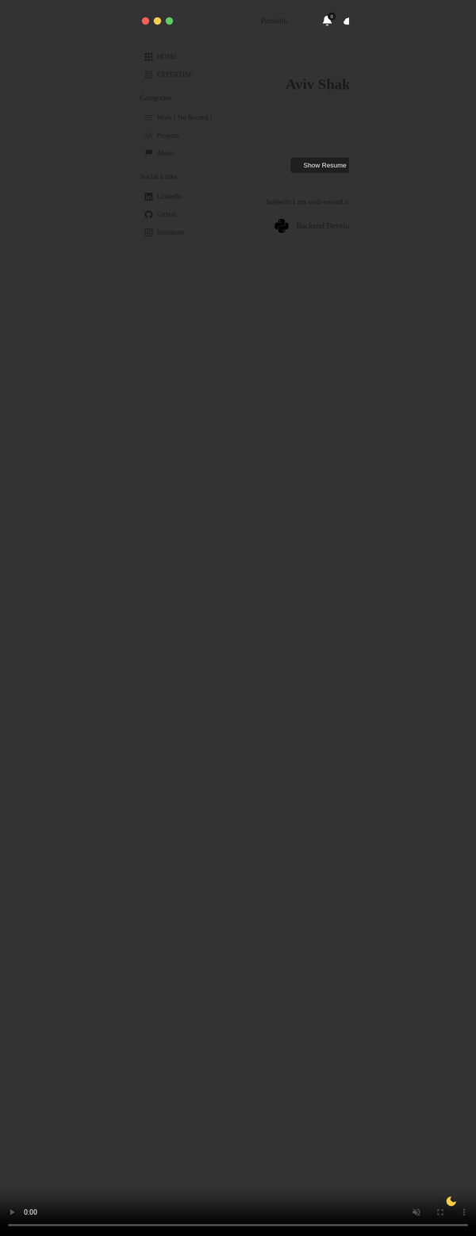 <!-- Important Notes: while running the code on a local host or internal server there are no errors, Currently some methods are not accepted because of some encryption -->
<head>
  <link rel="stylesheet" href="https://fonts.googleapis.com/css?family=Roboto+Mono&display=swap">
  <style>
    * {
      outline: none;
      box-sizing: border-box;
    }

    :root {
      --theme-bg-color: rgba(16 18 27 / 40%);
      --border-color: rgba(113 119 144 / 25%);
      --theme-color: #f9fafb;
      --inactive-color: rgb(113 119 144 / 78%);
      --body-font: "Roboto Mono", Monospace;
      --hover-menu-bg: rgba(12 15 25 / 30%);
      --content-title-color: #999ba5;
      --content-bg: rgb(146 151 179 / 13%);
      --button-inactive: rgb(249 250 251 / 55%);
      --search-bg: #0e0e0e;
      --overlay-bg: rgba(36, 39, 59, 0.3);
      --scrollbar-bg: rgb(1 2 3 / 40%);
      --text_gradient: linear-gradient(to right, #e6e5e5, #f5f5f5);
      --large_cursor_color: white;
      --small_cursor_color: rgb(150, 150, 150);
    }

    .light-mode {
      --theme-bg-color: rgb(255 255 255 / 31%);
      --theme-color: #3c3a3a;
      --inactive-color: #333333;
      --button-inactive: #3c3a3a;
      --search-bg: rgb(255 255 255 / 31%);
      --dropdown-bg: #f7f7f7;
      --overlay-bg: rgb(255 255 255 / 30%);
      --border-color: rgb(255 255 255 / 35%);
      --hover-menu-bg: rgba(255 255 255 / 35%);
      --scrollbar-bg: rgb(255 253 253 / 57%);
      --content-title-color: --theme-color;
      --text_gradient: linear-gradient(to right, rgb(10, 10, 10), #131313);
      --large_cursor_color: black;
      --small_cursor_color: rgb(32, 32, 32);

    }

    html {
      box-sizing: border-box;
      -webkit-font-smoothing: antialiased;
    }

    body {
      cursor: none;
      font-family: var(--body-font);
      background-image: url(https://cdn.discordapp.com/attachments/597497464211243028/1121114691175985242/background.png);
      background-size: cover;
      background-position: center;
      display: flex;
      justify-content: center;
      align-items: center;
      flex-direction: column;
      padding: 2em;
      width: 100%;
      height: 100vh;
      overflow-x: hidden;
      overflow-y: hidden;
    }

    .cursor {
      width: var(--size);
      height: var(--size);
      border-radius: 50%;
      position: absolute;
      left: 0;
      top: 0;
      pointer-events: none;
      z-index: 100;
    }

    .cursor--large {
      --size: 40px;
      border: 1px solid var(--large_cursor_color);
      ;
    }

    .cursor--small {
      --size: 10px;
      background: var(--small_cursor_color);
      transform: translate(-50%, -50%);
    }

    @media screen and (max-width: 480px) {
      body {
        padding: 0.8em;
      }
    }

    .video-bg {
      position: fixed;
      right: 0;
      top: 0;
      width: 100%;
      height: 100%;
    }

    .video-bg video {
      width: 100%;
      height: 100%;
      -o-object-fit: cover;
      object-fit: cover;
    }

    img {
      max-width: 100%;
    }

    .dark-light {
      position: fixed;
      bottom: 50px;
      right: 30px;
      background-color: var(--dropdown-bg);
      box-shadow: -1px 3px 8px -1px rgba(0, 0, 0, 0.2);
      padding: 8px;
      border-radius: 50%;
      z-index: 3;

    }

    .dark-light svg {
      width: 24px;
      flex-shrink: 0;
      fill: #ffce45;
      stroke: #ffce45;
      transition: 0.5s;
    }

    .light-mode .dark-light svg {
      fill: transparent;
      stroke: var(--theme-color);
    }

    .light-mode .profile-img {
      border: 2px solid var(--theme-bg-color);
    }

    .light-mode .content-section ul {
      background-color: var(--theme-bg-color);
    }


    .light-mode .dropdown.is-active ul {
      background-color: rgba(255, 255, 255, 0.94);
    }


    .app {
      margin-top: -100px;
      background-color: var(--theme-bg-color);
      max-width: 1250px;
      max-height: 860px;
      height: 90vh;
      display: flex;
      flex-direction: column;
      overflow: hidden;
      position: relative;
      width: 100%;
      border-radius: 14px;
      backdrop-filter: blur(20px);
      -webkit-backdrop-filter: blur(20px);
      font-size: 15px;
      font-weight: 500;
    }

    .header {
      display: flex;
      align-items: center;
      flex-shrink: 0;
      height: 58px;
      width: 100%;
      border-bottom: 1px solid var(--border-color);
      padding: 0 30px;
      white-space: nowrap;
    }

    @media screen and (max-width: 480px) {
      .header {
        padding: 0 16px;
      }
    }

    .header-menu {
      display: flex;
      align-items: center;
    }

    .header-menu a {
      padding: 20px 30px;
      text-decoration: none;
      color: var(--inactive-color);
      border-bottom: 2px solid transparent;
      transition: 0.3s;
    }

    @media screen and (max-width: 610px) {
      .header-menu a:not(.main-header-link) {
        display: none;
      }
    }

    .header-menu a.is-active,
    .header-menu a:hover {
      cursor: none;
      color: var(--theme-color);
      border-bottom: 2px solid var(--theme-color);
    }

    .notify {
      position: relative;
    }

    .notify:before {
      content: "";
      position: absolute;
      background-color: #272727;
      width: 6px;
      height: 6px;
      border-radius: 50%;
      right: 20px;
      top: 16px;
    }

    @media screen and (max-width: 1055px) {
      .notify {
        display: none;
      }
    }

    .menu-circle {
      width: 15px;
      height: 15px;
      background-color: #f96057;
      border-radius: 50%;
      box-shadow: 24px 0 0 0 #f8ce52, 48px 0 0 0 #5fcf65;
      margin-right: 195px;
      flex-shrink: 0;
    }

    @media screen and (max-width: 945px) {
      .menu-circle {
        display: none;
      }
    }

    @keyframes glowing-button-85 {
      0% {
        background-position: 0 0;
      }

      50% {
        background-position: 400% 0;
      }

      100% {
        background-position: 0 0;
      }
    }

    .button-85:after {
      z-index: -1;
      content: "";
      position: absolute;
      width: 100%;
      height: 100%;
      background: #222;
      left: 0;
      top: 0;
      border-radius: 10px;
    }

    .search-bar {
      height: 40px;
      display: flex;
      width: 100%;
      max-width: 400px;
      padding-left: 16px;
      border-radius: 2px;
    }

    .search-bar input {
      width: 100%;
      height: 100%;
      border: none;
      background-color: var(--search-bg);
      border-radius: 4px;
      font-family: var(--body-font);
      font-size: 15px;
      font-weight: 1000;
      padding: 0 20px 0 40px;
      box-shadow: 0 0 0 2px rgba(134, 140, 160, 0.02);
      background-size: 14px;
      background-repeat: no-repeat;
      background-position: 16px 48%;
      color: var(--theme-color);
    }

    .search-bar input::-moz-placeholder {
      font-family: var(--body-font);
      color: var(--inactive-color);
      font-size: 15px;
      font-weight: 500;
    }

    .search-bar input:-ms-input-placeholder {
      font-family: var(--body-font);
      color: var(--inactive-color);
      font-size: 15px;
      font-weight: 500;
    }

    .search-bar input::placeholder {
      font-family: var(--body-font);
      color: var(--inactive-color);
      font-size: 15px;
      font-weight: 500;
    }

    .header-profile {
      display: flex;
      align-items: center;
      padding: 0 16px 0 40px;
      margin-left: auto;
      flex-shrink: 0;
    }

    .header-profile svg {
      width: 22px;
      color: #f9fafb;
      flex-shrink: 0;
    }

    .notification {
      position: relative;
    }

    .notification-number {
      position: absolute;
      background-color: #161616;
      width: 16px;
      height: 16px;
      border-radius: 50%;
      font-size: 10px;
      display: flex;
      align-items: center;
      justify-content: center;
      color: #fff;
      right: -6px;
      top: -6px;
    }

    .notification+svg {
      margin-left: 22px;
    }

    @media screen and (max-width: 945px) {
      .notification+svg {
        display: none;
      }
    }

    .profile-img {
      width: 32px;
      height: 32px;
      border-radius: 50%;
      -o-object-fit: cover;
      object-fit: cover;
      border: 2px solid var(--theme-color);
      margin-left: 22px;
    }

    .wide .header-menu,
    .wide .header-profile {
      display: none;
    }

    .wide .search-bar {
      max-width: 600px;
      margin: auto;
      transition: 0.4s;
      box-shadow: 0 0 0 1px var(--border-color);
      padding-left: 0;
    }

    .wide .menu-circle {
      margin-right: 0;
    }

    .wrapper {
      display: flex;
      flex-grow: 1;
      overflow: hidden;
    }

    .left-side {
      overflow-x: hidden;
      flex-basis: 240px;
      border-right: 1px solid var(--border-color);
      padding: 26px;
      overflow: auto;
      flex-shrink: 0;
    }

    @media screen and (max-width: 945px) {
      .left-side {
        display: none;
      }
    }

    .side-wrapper+.side-wrapper {
      margin-top: 20px;
    }

    .side-title {
      color: var(--inactive-color);
      margin-bottom: 14px;
    }

    .side-menu {
      display: flex;
      flex-direction: column;
      white-space: nowrap;
    }

    .side-menu a {
      text-decoration: none;
      color: var(--theme-color);
      display: flex;
      align-items: center;
      font-weight: 400;
      padding: 10px;
      font-size: 14px;
      border-radius: 6px;
      transition: 0.3s;
    }

    .side-menu a:hover {
      cursor: none;
      background-color: var(--hover-menu-bg);
    }

    .side-menu svg {
      width: 16px;
      margin-right: 8px;
    }

    .updates {
      position: relative;
      top: 0;
      right: 0;
      margin-left: auto;
      width: 18px;
      height: 18px;
      font-size: 11px;
    }

    .main-header {
      display: flex;
      align-items: center;
      border-bottom: 1px solid var(--border-color);
      height: 58px;
      flex-shrink: 0;
    }

    .main-header .header-menu {
      margin-left: 150px;
    }

    @media screen and (max-width: 1055px) {
      .main-header .header-menu {
        margin: auto;
      }
    }

    .main-header .header-menu a {
      padding: 20px 24px;
    }

    .main-container {
      display: flex;
      flex-direction: column;
      flex-grow: 1;
    }

    .menu-link-main {
      text-decoration: none;
      color: var(--theme-color);
      padding: 0 30px;
    }

    @media screen and (max-width: 1055px) {
      .menu-link-main {
        display: none;
      }
    }

    .content-wrapper {
      display: flex;
      flex-direction: column;
      color: var(--theme-color);
      padding: 20px 40px;
      height: 100%;
      overflow: auto;
      background-color: var(--theme-bg-color);
    }

    @media screen and (max-width: 510px) {
      .content-wrapper {
        padding: 20px;
      }
    }

    .content-wrapper-header {
      display: flex;
      align-items: center;
      width: 100%;
      justify-content: space-between;
      border-radius: 14px;
      padding: 20px 40px;
    }

    @media screen and (max-width: 415px) {
      .content-wrapper-header {
        padding: 20px;
      }
    }





    .content-wrapp-header {
      display: flex;
      align-items: center;
      width: 100%;
      font-size: 16px;
      background-color: var(--content-bg);
      border-radius: 14px;
      border: 1px solid var(--theme-bg-color);
      padding: 20px;

      transition: 0.3s ease;
      justify-content: space-between;

      padding: 20px 40px;
    }

    @media screen and (max-width: 415px) {
      .content-wrapp-header {
        padding: 20px;
      }
    }



    .content-wrapper.overlay {
      pointer-events: none;
      transition: 0.3s;
      background-color: var(--overlay-bg);
    }

    .overlay-app {
      width: 100%;
      height: 100%;
      position: fixed;
      left: 0;
      top: 0;
      pointer-events: all;
      background-color: rgba(36, 39, 59, 0.8);
      opacity: 0;
      visibility: hidden;
      transition: 0.3s;
    }

    .overlay-app.is-active {
      visibility: visible;
      opacity: 1;
    }

    .img-content {
      font-weight: 500;
      font-size: 17px;
      display: flex;
      align-items: center;
      margin: 0;
    }

    .img-content svg {
      width: 28px;
      margin-right: 14px;
    }

    .content-text {
      font-weight: 400;
      font-size: 14px;
      margin-top: 16px;
      line-height: 1.7em;
      color: #ebecec;
      width: 150%;
      background-image: var(--text_gradient);
      display: -webkit-box;
      -webkit-line-clamp: 4;
      -webkit-box-orient: vertical;
      overflow: hidden;
      text-overflow: ellipsis;
      -webkit-background-clip: text;
      -moz-background-clip: text;
      -webkit-text-fill-color: transparent;
      -moz-text-fill-color: transparent;
    }

    .content-tt {
      font-weight: 400;
      font-size: 14px;
      margin-top: 16px;
      line-height: 1.7em;
      width: 250%;
      color: #ebecec;
      background-image: var(--text_gradient);
      display: -webkit-box;
      -webkit-line-clamp: 4;
      -webkit-background-clip: text;
      -moz-background-clip: text;
      -webkit-text-fill-color: transparent;
      -moz-text-fill-color: transparent;
    }

    .content-wrapper-context {
      max-width: 350px;
    }

    .content-button {
      cursor: none;
      background-color: #1f1f1f;
      border: none;
      padding: 8px 26px;
      color: #fff;
      border-radius: 5px;
      margin-top: 16px;
      transition: 0.3s;
      margin-left: 10px;
      white-space: nowrap;
    }

    .content-wrapper-img {
      width: 150px;
      -o-object-fit: cover;
      object-fit: cover;
      margin-top: -25px;
      -o-object-position: center;
      object-position: center;
    }

    @media screen and (max-width: 520px) {
      .content-wrapper-img {
        width: 90px;
      }
    }

    .content-section {
      margin-top: 30px;
      display: flex;
      flex-direction: column;
    }

    .content-section-title {
      color: var(--content-title-color);
      margin-bottom: 14px;
    }

    .content-section ul {
      display: flex;
      flex-direction: column;
      width: 100%;
      height: 100%;
      justify-content: space-around;
      background-color: var(--content-bg);
      padding-left: 0;
      margin: 0;
      border-radius: 14px;
      border: 1px solid var(--theme-bg-color);
    }

    .content-section ul li {
      list-style: none;
      padding: 10px 18px;
      display: flex;
      align-items: center;
      font-size: 16px;
      width: 100%;
      height: 100%;
      white-space: nowrap;
      transition: 0.3s;
    }

    .content-section ul li:hover {
      cursor: none;
      background-color: var(--theme-bg-color);
    }

    .content-section ul li:hover:first-child {
      cursor: none;
      border-radius: 13px 13px 0 0;
    }

    .content-section ul li:hover:last-child {
      cursor: none;
      border-radius: 0 0 13px 13px;
    }

    .content-section ul li+li {
      border-top: 1px solid var(--border-color);
    }

    .content-section ul svg {
      width: 28px;
      border-radius: 6px;
      margin-right: 16px;
      flex-shrink: 0;
    }

    .products {
      display: flex;
      align-items: center;
      width: 150px;
    }

    @media screen and (max-width: 480px) {
      .products {
        width: 120px;
      }
    }

    .status {
      margin-left: auto;
      width: 140px;
      font-size: 15px;
      position: relative;
    }

    @media screen and (max-width: 700px) {
      .status {
        display: none;
      }
    }

    .status-circle {
      width: 6px;
      height: 6px;
      background-color: #2b2b2b;
      position: absolute;
      border-radius: 50%;
      top: 4px;
      left: -20px;
    }

    .status-button {
      font-size: 15px;
      margin-top: 0;
      padding: 6px 24px;
    }



    @media screen and (max-width: 390px) {
      .status-button {
        padding: 6px 14px;
      }
    }

    .status-button.open {
      background: none;
      color: var(--button-inactive);
      border: 1px solid var(--button-inactive);
    }

    .status-button:not(.open):hover {
      cursor: none;
      color: #fff;
      border-color: #fff;
    }

    .content-button:not(.open):hover {
      cursor: none;
      background: #939394;
    }

    .menu {
      width: 5px;
      height: 5px;
      background-color: var(--button-inactive);
      border-radius: 50%;
      box-shadow: 7px 0 0 0 var(--button-inactive), 14px 0 0 0 var(--button-inactive);
      margin: 0 12px;
    }

    @media screen and (max-width: 415px) {
      .adobe-product .menu {
        display: none;
      }
    }

    .dropdown {
      position: relative;
      height: 53px;
      width: 40px;
      top: -24px;
      display: flex;
      left: -5px;
      background: transparent;
      border: none;
    }

    .dropdown ul {
      position: absolute;
      background: var(--dropdown-bg);
      height: 110px;
      width: 120px;
      right: 0;
      top: 20px;
      pointer-events: none;
      opacity: 0;
      transform: translatey(10px);
      transition: all 0.4s ease;
    }

    .dropdown ul li a {
      text-decoration: none;
      color: var(--theme-color);
      font-size: 12px;
    }

    .dropdown.is-active ul {
      opacity: 1;
      pointer-events: all;
      transform: translatey(25px);
    }

    .dropdown.is-active ul li:hover {
      cursor: none;
      background-color: var(--dropdown-hover);
    }

    .button-wrapper {
      display: flex;
      align-items: center;
      justify-content: flex-end;
      width: 187px;
      margin-left: auto;
    }

    @media screen and (max-width: 480px) {
      .button-wrapper {
        width: auto;
      }
    }







    .content-button-wrapper .content-button.status-button.open.close {
      width: auto;
    }

    .content-section .close {
      margin-right: 0;
      width: 24px;
    }

    .checkbox-wrapper {
      display: flex;
      align-items: center;
      font-size: 14px;
      font-weight: 400;
    }

    .checkbox-wrapper+.checkbox-wrapper {
      margin: 20px 0 40px;
    }

    .checkbox {
      display: none;
    }

    .checkbox+label {
      display: flex;
      align-items: center;
    }

    .checkbox+label:before {
      content: "";
      margin-right: 10px;
      width: 15px;
      height: 15px;
      border: 1px solid var(--theme-color);
      border-radius: 4px;
      flex-shrink: 0;
    }

    .checkbox:checked+label:before {
      background-color: #414141;
      border-color: #414141;
      background-image: url("data:image/svg+xml;charset=UTF-8,%3csvg xmlns='http://www.w3.org/2000/svg' width='24' height='24' viewBox='0 0 24 24' fill='none' stroke='%23fff' stroke-width='3' stroke-linecap='round' stroke-linejoin='round' class='feather feather-check'%3e%3cpath d='M20 6L9 17l-5-5'/%3e%3c/svg%3e");
      background-position: 50%;
      background-size: 12px;
      background-repeat: no-repeat;
    }

    .content-button-wrapper {
      margin-top: auto;
      margin-left: auto;
    }

    .content-button-wrapper .open {
      margin-right: 8px;
    }

    .apps-card {
      display: flex;
      align-items: center;
      flex-wrap: wrap;
      width: calc(100% + 20px);
    }

    .app-card {
      display: flex;
      flex-direction: column;
      width: calc(33.3% - 20px);
      font-size: 16px;
      background-color: var(--content-bg);
      border-radius: 14px;
      border: 1px solid var(--theme-bg-color);
      padding: 20px;
      transition: 0.3s ease;
    }

    .app-card:hover {
      transform: scale(1.02);
      background-color: var(--theme-bg-color);
    }

    .app-card svg {
      width: 28px;
      border-radius: 6px;
      margin-right: 12px;
      flex-shrink: 0;
    }

    .app-card+.app-card {
      margin-left: 20px;
    }

    .app-card span {
      display: flex;
      align-items: center;
    }

    .app-card__subtext {
      font-size: 14px;
      font-weight: 400;
      line-height: 1.6em;
      margin-top: 20px;
      border-bottom: 1px solid var(--border-color);
      padding-bottom: 20px;
    }

    .app-card-buttons {
      display: flex;
      align-items: center;
      margin-left: auto;
      margin-top: 16px;
    }

    @media screen and (max-width: 1110px) {
      .app-card {
        width: calc(50% - 20px);
      }

      .app-card:last-child {
        margin-top: 20px;
        margin-left: 0px;
      }
    }

    @media screen and (max-width: 565px) {
      .app-card {
        width: calc(100% - 20px);
        margin-top: 20px;
      }

      .app-card+.app-card {
        margin-left: 0;
      }
    }

    ::-webkit-scrollbar {
      width: 6px;
      border-radius: 10px;
    }

    ::-webkit-scrollbar-thumb {
      background: var(--scrollbar-bg);
      border-radius: 10px;
    }
  </style>
</head>

<body>
  <div class="cursor cursor--large"></div>
  <div class="cursor cursor--small"></div>
  <!DOCTYPE html>
  <html lang="en">

  <head>
    <meta charset="UTF-8">
    <title>Portfolio - Aviv Shaked</title>
    <script src="https://cdn.jsdelivr.net/npm/bootstrap@5.1.3/dist/js/bootstrap.min.js"
      integrity="sha384-QJHtvGhmr9XOIpI6YVutG+2QOK9T+ZnN4kzFN1RtK3zEFEIsxhlmWl5/YESvpZ13"
      crossorigin="anonymous"></script>
    <link rel="stylesheet" href="https://cdn.jsdelivr.net/npm/bootstrap@5.1.3/dist/css/bootstrap.min.css"
      integrity="sha384-1BmE4kWBq78iYhFldvKuhfTAU6auU8tT94WrHftjDbrCEXSU1oBoqyl2QvZ6jIW3" crossorigin="anonymous">
    <link rel="stylesheet" href="https://cdnjs.cloudflare.com/ajax/libs/normalize/5.0.0/normalize.min.css">
    <meta name="viewport" content="width=device-width, initial-scale=1.0">

  </head>

  <body>
    <div class="video-bg">
      <video width="1920 " height="1080" autoplay loop muted>
        <source src="https://cdn.discordapp.com/attachments/597497464211243028/1121114690601369670/waves.mp4"
          type="video/mp4">
        Your browser does not support the video tag.
      </video>
    </div>
    <div class="dark-light">
      <svg viewBox="0 0 24 24" stroke="currentColor" stroke-width="1.5" fill="none" stroke-linecap="round"
        stroke-linejoin="round">
        <path d="M21 12.79A9 9 0 1111.21 3 7 7 0 0021 12.79z" />
      </svg>
    </div>
    <div class="app">
      <div class="header">
        <div class="menu-circle"></div>
        <div class="header-menu">
          <a class="menu-link is-active" href="#">Portfolio</a>
        </div>
        <div class="header-profile">
          <div class="notification">
            <span class="notification-number">0 </span>
            <svg viewBox="0 0 24 24" fill="currentColor" stroke="currentColor" stroke-width="2" stroke-linecap="round"
              stroke-linejoin="round" class="feather feather-bell">
              <path d="M18 8A6 6 0 006 8c0 7-3 9-3 9h18s-3-2-3-9M13.73 21a2 2 0 01-3.46 0" />
            </svg>
          </div>
          <svg viewBox="0 0 512 512" fill="currentColor">
            <path
              d="M448.773 235.551A135.893 135.893 0 00451 211c0-74.443-60.557-135-135-135-47.52 0-91.567 25.313-115.766 65.537-32.666-10.59-66.182-6.049-93.794 12.979-27.612 19.013-44.092 49.116-45.425 82.031C24.716 253.788 0 290.497 0 331c0 7.031 1.703 13.887 3.006 20.537l.015.015C12.719 400.492 56.034 436 106 436h300c57.891 0 106-47.109 106-105 0-40.942-25.053-77.798-63.227-95.449z" />
          </svg>
          <img class="profile-img"
            src="https://media.licdn.com/dms/image/D4E03AQET697eb0jtIQ/profile-displayphoto-shrink_800_800/0/1681474065656?e=1692835200&v=beta&t=qXTMtCKD3VZD0J8ZqFVVo2eSkWAlrHczbsA0qF3dU_o"
            alt="">
        </div>
      </div>
      <div class="wrapper">
        <div class="left-side">
          <div class="side-wrapper">
            <div class="side-menu">
              <a href="#home">
                <svg viewBox="0 0 512 512">
                  <g xmlns="http://www.w3.org/2000/svg" fill="currentColor">
                    <path d="M0 0h128v128H0zm0 0M192 0h128v128H192zm0 0M384 0h128v128H384zm0 0M0 192h128v128H0zm0 0"
                      data-original="#bfc9d1" />
                  </g>
                  <path xmlns="http://www.w3.org/2000/svg" d="M192 192h128v128H192zm0 0" fill="currentColor"
                    data-original="#82b1ff" />
                  <path xmlns="http://www.w3.org/2000/svg"
                    d="M384 192h128v128H384zm0 0M0 384h128v128H0zm0 0M192 384h128v128H192zm0 0M384 384h128v128H384zm0 0"
                    fill="currentColor" data-original="#bfc9d1" />
                </svg>
                HOME
              </a>
              <a href="#what">
                <svg xmlns="http://www.w3.org/2000/svg" width="16" height="16" fill="currentColor" class="bi bi-grid"
                  viewBox="0 0 16 16">
                  <path
                    d="M1 2.5A1.5 1.5 0 0 1 2.5 1h3A1.5 1.5 0 0 1 7 2.5v3A1.5 1.5 0 0 1 5.5 7h-3A1.5 1.5 0 0 1 1 5.5v-3zM2.5 2a.5.5 0 0 0-.5.5v3a.5.5 0 0 0 .5.5h3a.5.5 0 0 0 .5-.5v-3a.5.5 0 0 0-.5-.5h-3zm6.5.5A1.5 1.5 0 0 1 10.5 1h3A1.5 1.5 0 0 1 15 2.5v3A1.5 1.5 0 0 1 13.5 7h-3A1.5 1.5 0 0 1 9 5.5v-3zm1.5-.5a.5.5 0 0 0-.5.5v3a.5.5 0 0 0 .5.5h3a.5.5 0 0 0 .5-.5v-3a.5.5 0 0 0-.5-.5h-3zM1 10.5A1.5 1.5 0 0 1 2.5 9h3A1.5 1.5 0 0 1 7 10.5v3A1.5 1.5 0 0 1 5.5 15h-3A1.5 1.5 0 0 1 1 13.5v-3zm1.5-.5a.5.5 0 0 0-.5.5v3a.5.5 0 0 0 .5.5h3a.5.5 0 0 0 .5-.5v-3a.5.5 0 0 0-.5-.5h-3zm6.5.5A1.5 1.5 0 0 1 10.5 9h3a1.5 1.5 0 0 1 1.5 1.5v3a1.5 1.5 0 0 1-1.5 1.5h-3A1.5 1.5 0 0 1 9 13.5v-3zm1.5-.5a.5.5 0 0 0-.5.5v3a.5.5 0 0 0 .5.5h3a.5.5 0 0 0 .5-.5v-3a.5.5 0 0 0-.5-.5h-3z" />
                </svg>
                EXPERTISE
              </a>
            </div>
          </div>
          <div class="side-wrapper">
            <div class="side-title">Categories</div>
            <div class="side-menu">
              <a href="#work">
                <svg xmlns="http://www.w3.org/2000/svg" width="16" height="16" fill="currentColor"
                  class="bi bi-list-check" viewBox="0 0 16 16">
                  <path fill-rule="evenodd"
                    d="M5 11.5a.5.5 0 0 1 .5-.5h9a.5.5 0 0 1 0 1h-9a.5.5 0 0 1-.5-.5zm0-4a.5.5 0 0 1 .5-.5h9a.5.5 0 0 1 0 1h-9a.5.5 0 0 1-.5-.5zm0-4a.5.5 0 0 1 .5-.5h9a.5.5 0 0 1 0 1h-9a.5.5 0 0 1-.5-.5zM3.854 2.146a.5.5 0 0 1 0 .708l-1.5 1.5a.5.5 0 0 1-.708 0l-.5-.5a.5.5 0 1 1 .708-.708L2 3.293l1.146-1.147a.5.5 0 0 1 .708 0zm0 4a.5.5 0 0 1 0 .708l-1.5 1.5a.5.5 0 0 1-.708 0l-.5-.5a.5.5 0 1 1 .708-.708L2 7.293l1.146-1.147a.5.5 0 0 1 .708 0zm0 4a.5.5 0 0 1 0 .708l-1.5 1.5a.5.5 0 0 1-.708 0l-.5-.5a.5.5 0 0 1 .708-.708l.146.147 1.146-1.147a.5.5 0 0 1 .708 0z" />
                </svg>
                Work ( No Record )
              </a>
              <a href="#project">
                <svg xmlns="http://www.w3.org/2000/svg" width="16" height="16" fill="currentColor"
                  class="bi bi-code-slash" viewBox="0 0 16 16">
                  <path
                    d="M10.478 1.647a.5.5 0 1 0-.956-.294l-4 13a.5.5 0 0 0 .956.294l4-13zM4.854 4.146a.5.5 0 0 1 0 .708L1.707 8l3.147 3.146a.5.5 0 0 1-.708.708l-3.5-3.5a.5.5 0 0 1 0-.708l3.5-3.5a.5.5 0 0 1 .708 0zm6.292 0a.5.5 0 0 0 0 .708L14.293 8l-3.147 3.146a.5.5 0 0 0 .708.708l3.5-3.5a.5.5 0 0 0 0-.708l-3.5-3.5a.5.5 0 0 0-.708 0z" />
                </svg>
                Projects
              </a>
              <a href="#about">
                <svg xmlns="http://www.w3.org/2000/svg" width="16" height="16" fill="currentColor"
                  class="bi bi-flag-fill" viewBox="0 0 16 16">
                  <path
                    d="M14.778.085A.5.5 0 0 1 15 .5V8a.5.5 0 0 1-.314.464L14.5 8l.186.464-.003.001-.006.003-.023.009a12.435 12.435 0 0 1-.397.15c-.264.095-.631.223-1.047.35-.816.252-1.879.523-2.71.523-.847 0-1.548-.28-2.158-.525l-.028-.01C7.68 8.71 7.14 8.5 6.5 8.5c-.7 0-1.638.23-2.437.477A19.626 19.626 0 0 0 3 9.342V15.5a.5.5 0 0 1-1 0V.5a.5.5 0 0 1 1 0v.282c.226-.079.496-.17.79-.26C4.606.272 5.67 0 6.5 0c.84 0 1.524.277 2.121.519l.043.018C9.286.788 9.828 1 10.5 1c.7 0 1.638-.23 2.437-.477a19.587 19.587 0 0 0 1.349-.476l.019-.007.004-.002h.001" />
                </svg>
                About
              </a>
            </div>
          </div>
          <div class="side-wrapper">
            <div class="side-title">Social Links</div>
            <div class="side-menu">
              <a target="_blank" href="https://www.linkedin.com/in/aviv-shaked-59a4b7271/">
                <svg xmlns="http://www.w3.org/2000/svg" width="16" height="16" fill="currentColor"
                  class="bi bi-linkedin" viewBox="0 0 16 16">
                  <path
                    d="M0 1.146C0 .513.526 0 1.175 0h13.65C15.474 0 16 .513 16 1.146v13.708c0 .633-.526 1.146-1.175 1.146H1.175C.526 16 0 15.487 0 14.854V1.146zm4.943 12.248V6.169H2.542v7.225h2.401zm-1.2-8.212c.837 0 1.358-.554 1.358-1.248-.015-.709-.52-1.248-1.342-1.248-.822 0-1.359.54-1.359 1.248 0 .694.521 1.248 1.327 1.248h.016zm4.908 8.212V9.359c0-.216.016-.432.08-.586.173-.431.568-.878 1.232-.878.869 0 1.216.662 1.216 1.634v3.865h2.401V9.25c0-2.22-1.184-3.252-2.764-3.252-1.274 0-1.845.7-2.165 1.193v.025h-.016a5.54 5.54 0 0 1 .016-.025V6.169h-2.4c.03.678 0 7.225 0 7.225h2.4z" />
                </svg>
                LinkedIn
              </a>
              <a target="_blank" href="https://github.com/Patcholie">
                <svg xmlns="http://www.w3.org/2000/svg" width="16" height="16" fill="currentColor" class="bi bi-github"
                  viewBox="0 0 16 16">
                  <path
                    d="M8 0C3.58 0 0 3.58 0 8c0 3.54 2.29 6.53 5.47 7.59.4.07.55-.17.55-.38 0-.19-.01-.82-.01-1.49-2.01.37-2.53-.49-2.69-.94-.09-.23-.48-.94-.82-1.13-.28-.15-.68-.52-.01-.53.63-.01 1.08.58 1.23.82.72 1.21 1.87.87 2.33.66.07-.52.28-.87.51-1.07-1.78-.2-3.64-.89-3.64-3.95 0-.87.31-1.59.82-2.15-.08-.2-.36-1.02.08-2.12 0 0 .67-.21 2.2.82.64-.18 1.32-.27 2-.27.68 0 1.36.09 2 .27 1.53-1.04 2.2-.82 2.2-.82.44 1.1.16 1.92.08 2.12.51.56.82 1.27.82 2.15 0 3.07-1.87 3.75-3.65 3.95.29.25.54.73.54 1.48 0 1.07-.01 1.93-.01 2.2 0 .21.15.46.55.38A8.012 8.012 0 0 0 16 8c0-4.42-3.58-8-8-8z" />
                </svg>
                Github
              </a>
              <a target="_blank" href="https://www.instagram.com/_avivshaked_/">
                <svg xmlns="http://www.w3.org/2000/svg" width="16" height="16" fill="currentColor"
                  class="bi bi-instagram" viewBox="0 0 16 16">
                  <path
                    d="M8 0C5.829 0 5.556.01 4.703.048 3.85.088 3.269.222 2.76.42a3.917 3.917 0 0 0-1.417.923A3.927 3.927 0 0 0 .42 2.76C.222 3.268.087 3.85.048 4.7.01 5.555 0 5.827 0 8.001c0 2.172.01 2.444.048 3.297.04.852.174 1.433.372 1.942.205.526.478.972.923 1.417.444.445.89.719 1.416.923.51.198 1.09.333 1.942.372C5.555 15.99 5.827 16 8 16s2.444-.01 3.298-.048c.851-.04 1.434-.174 1.943-.372a3.916 3.916 0 0 0 1.416-.923c.445-.445.718-.891.923-1.417.197-.509.332-1.09.372-1.942C15.99 10.445 16 10.173 16 8s-.01-2.445-.048-3.299c-.04-.851-.175-1.433-.372-1.941a3.926 3.926 0 0 0-.923-1.417A3.911 3.911 0 0 0 13.24.42c-.51-.198-1.092-.333-1.943-.372C10.443.01 10.172 0 7.998 0h.003zm-.717 1.442h.718c2.136 0 2.389.007 3.232.046.78.035 1.204.166 1.486.275.373.145.64.319.92.599.28.28.453.546.598.92.11.281.24.705.275 1.485.039.843.047 1.096.047 3.231s-.008 2.389-.047 3.232c-.035.78-.166 1.203-.275 1.485a2.47 2.47 0 0 1-.599.919c-.28.28-.546.453-.92.598-.28.11-.704.24-1.485.276-.843.038-1.096.047-3.232.047s-2.39-.009-3.233-.047c-.78-.036-1.203-.166-1.485-.276a2.478 2.478 0 0 1-.92-.598 2.48 2.48 0 0 1-.6-.92c-.109-.281-.24-.705-.275-1.485-.038-.843-.046-1.096-.046-3.233 0-2.136.008-2.388.046-3.231.036-.78.166-1.204.276-1.486.145-.373.319-.64.599-.92.28-.28.546-.453.92-.598.282-.11.705-.24 1.485-.276.738-.034 1.024-.044 2.515-.045v.002zm4.988 1.328a.96.96 0 1 0 0 1.92.96.96 0 0 0 0-1.92zm-4.27 1.122a4.109 4.109 0 1 0 0 8.217 4.109 4.109 0 0 0 0-8.217zm0 1.441a2.667 2.667 0 1 1 0 5.334 2.667 2.667 0 0 1 0-5.334z" />
                </svg>
                Instagram
              </a>
            </div>
          </div>
        </div>
        <div class="main-container">
          <div class="content-wrapper">
            <div id="home" class="content-wrapper-header">
              <div class="content-wrapper-context">
                <h1>
                  Aviv Shaked
                </h1>
                <div class="content-text"> Based in Haifa, Israel, I have a deep love for programming and thrive in
                  team-based environments. With ample free time available, I'm eager to explore and master new
                  programming languages.
                </div>
                <a target="_blank" href="https://drive.google.com/file/d/1v5AKQbmrSW2lbF-qxyDP-BN9oiStiLwQ/view?usp=sharing"><button class="content-button">Show
                    Resume</button></a>
              </div>
              <svg xmlns="http://www.w3.org/2000/svg" width="256" height="256" fill="currentColor" class="bi bi-code" viewBox="0 0 16 16"> <path d="M5.854 4.854a.5.5 0 1 0-.708-.708l-3.5 3.5a.5.5 0 0 0 0 .708l3.5 3.5a.5.5 0 0 0 .708-.708L2.707 8l3.147-3.146zm4.292 0a.5.5 0 0 1 .708-.708l3.5 3.5a.5.5 0 0 1 0 .708l-3.5 3.5a.5.5 0 0 1-.708-.708L13.293 8l-3.147-3.146z"/> </svg>
            </div>
            <div id="what" class="content-section">
              <div class="content-section-title">Subjects I am well-versed in</div>
              <ul>
                <li class="adobe-product">
                  <div class="products">
                    <svg xmlns="http://www.w3.org/2000/svg" viewBox="0 0 448 512">
                      <path
                        d="M439.8 200.5c-7.7-30.9-22.3-54.2-53.4-54.2h-40.1v47.4c0 36.8-31.2 67.8-66.8 67.8H172.7c-29.2 0-53.4 25-53.4 54.3v101.8c0 29 25.2 46 53.4 54.3 33.8 9.9 66.3 11.7 106.8 0 26.9-7.8 53.4-23.5 53.4-54.3v-40.7H226.2v-13.6h160.2c31.1 0 42.6-21.7 53.4-54.2 11.2-33.5 10.7-65.7 0-108.6zM286.2 404c11.1 0 20.1 9.1 20.1 20.3 0 11.3-9 20.4-20.1 20.4-11 0-20.1-9.2-20.1-20.4.1-11.3 9.1-20.3 20.1-20.3zM167.8 248.1h106.8c29.7 0 53.4-24.5 53.4-54.3V91.9c0-29-24.4-50.7-53.4-55.6-35.8-5.9-74.7-5.6-106.8.1-45.2 8-53.4 24.7-53.4 55.6v40.7h106.9v13.6h-147c-31.1 0-58.3 18.7-66.8 54.2-9.8 40.7-10.2 66.1 0 108.6 7.6 31.6 25.7 54.2 56.8 54.2H101v-48.8c0-35.3 30.5-66.4 66.8-66.4zm-6.7-142.6c-11.1 0-20.1-9.1-20.1-20.3.1-11.3 9-20.4 20.1-20.4 11 0 20.1 9.2 20.1 20.4s-9 20.3-20.1 20.3z" />
                    </svg>
                    Backend Development (JavaScript/Python)
                  </div>
                  <div class="button-wrapper">
                    <a href="https://github.com/Patcholie/Analisis/blob/Backend" target="_blank"><button
                        class="content-button status-button open">Analisis AI</button></a>
                  </div>
                </li>
                <li class="adobe-product">
                  <div class="products">
                    <svg role="img" viewBox="-100 -100 1150 1150" xmlns="http://www.w3.org/2000/svg">
                      <title>Analisis Web</title>
                      <path
                        d="M1.3 6.2c.4 3.5 18 201.6 39.3 440.3 21.2 238.7 38.7 434.1 38.8 434.2s79.2 22.5 175.8 49.7L430.9 980l176.8-49.5c97.2-27.3 176.8-49.7 176.9-49.8s17.6-195.5 38.8-434.2C844.7 207.8 862.3 9.7 862.7 6.2l.6-6.2H.7l.6 6.2zm701.1 178c-.4 3.9-9.4 101-9.4 102.3 0 .3-93 .5-206.6.5H279.9l.6 5.2c.7 6.7 8.5 101.3 8.5 103.9 0 1.9 2.6 1.9 197.5 1.9h197.4l-.5 4.7c-.3 2.7-7.2 77.6-15.4 166.6-8.1 89-14.9 161.9-15.1 162.1S604.6 744.9 546 761s-108.2 29.8-110.4 30.5c-3.7 1.3-7.3.4-114.5-29.2-60.8-16.8-111-30.9-111.4-31.2-.7-.7-13.7-158.9-13.7-166.8V561h107v2.7c.2 6 7.6 82.3 8.2 82.8.3.3 27.4 7.8 60.1 16.7l59.6 16.1 58.8-15.8c32.3-8.7 59.5-16.1 60.3-16.6 1.3-.6 2.7-12.9 7.9-66.6 3.4-36.2 6.5-67.5 6.8-69.6l.6-3.7H377.6c-103.2 0-187.6-.3-187.6-.6 0-1.2-27.9-319.1-28.4-322.7l-.4-3.7H703l-.6 4.2z" />
                    </svg>
                    Web Development
                  </div>
                  <div class="button-wrapper">
                    <a href="https://github.com/Patcholie/Analisis/blob/Frontend" target="_blank"> <button
                        class="content-button status-button open">Analisis Web</button></a>

                  </div>
                </li>
                <li class="adobe-product">
                  <div class="products">
                    <svg role="img" viewBox="0 0 24 24" xmlns="http://www.w3.org/2000/svg">
                      <title>Marketing/Sales</title>
                      <path
                        d="M8.12 1.744.015 10.009 0 10.023l11.986 12.219.014.015 11.986-12.22.014-.014-8.115-8.273-.006-.006Zm1.207 1.02h5.326L11.99 5.41zm3.422 3.43 3.027-3.053L22.081 9.5h-6.054ZM8.211 3.14l3.04 3.072L7.999 9.5h-6.08Zm.62 6.977L12 6.876l3.169 3.242L12 19.842zm7.328.402h5.862l-8.793 9.005Zm-14.24 0h5.915l2.958 9.006Z" />
                    </svg>
                    Marketing/Sales
                  </div>
                  <div class="button-wrapper">
                    <a href="https://www.fiverr.com/aquamarined/teach-you-basic-to-intermediate-level-python-programming"
                      target="_blank"> <button class="content-button status-button open">Basic Example</button></a>
                  </div>
                </li>
              </ul>
            </div>

            <div id="project" class="content-section">
              <div class="content-section-title">Some of my projects</div>
              <div class="apps-card">
                <div class="app-card">
                  <span>
                    Analisis ( Latest Project )
                  </span>
                  <div class="app-card__subtext">A cutting-edge website specifically designed to assist individuals in
                    recognizing and treating a wide range of wounds. Whether you're dealing with a basic scratch or a
                    pesky splinter, severe burns, allergies, or even more complex injuries, our advanced AI-powered
                    platform is here to provide you with accurate diagnoses and effective treatment suggestions.
                  </div>
                  <div class="app-card-buttons">
                    <a href="https://github.com/Patcholie/Analisis" target="_blank"> <button
                        class="content-button status-button">Open</button></a>
                  </div>
                </div>
                <div class="app-card">
                  <span>
                    Auto Slides (First Project)
                  </span>
                  <div class="app-card__subtext">An interface which creates automatic presentations using OpenAI,
                    Dall-E, Unsplash and other API. I am currenly not working on this project, because of Analisis</div>
                  <div class="app-card-buttons">
                    <a href="https://github.com/Patcholie/Auto-Slides" target="_blank"><button
                        class="content-button status-button">Open</button></a>
                  </div>
                </div>
                <div class="app-card">
                  <span>
                    Eyes Class ( Challenge )
                  </span>
                  <div class="app-card__subtext">A very basic project which was done in 24 hours, It is an OCR system
                    using API's and Fine tuning.</div>
                  <div class="app-card-buttons">
                    <a href="https://github.com/Patcholie/Eyes-Class" target="_blank"> <button
                        class="content-button status-button">Open</button></a>
                  </div>
                </div>
              </div>
            </div>
            <div id="about" class="content-section">
              <div class="content-section-title">About</div>
              <div class="apps-card">
                <div id="home" class="content-wrapp-header">
                  <div class="content-wrapper-context">
                      <img src="https://avatars.githubusercontent.com/u/116463487?v=4"
                        style="max-width: 48px; border-radius: 2px; margin-right: 10px;">
                      Patchol ( Aviv Shaked )
                      <div class="content-tt">I'm Aviv Shaked, a 16-year-old from Israel, and I'm excitedly on the
                        lookout
                        for a job opportunity. Learning is my passion, and coding is my absolute favorite. I'm actively
                        involved in a couple of prestigious programs like INTEL AI4Y, which is a world competition, and
                        UNISTREAM. I've also applied for Magshimim, an incredible program that teaches AI programming
                        and is offered by the army.
                        I've been honing my programming skills through various courses and experiences, always eager to
                        expand my knowledge. Harvard Public Speaking and Google Advertising are among the courses I've
                        completed, allowing me to excel not just in coding, but also in effective communication and
                        creative marketing strategies.
                        While programming is my main focus, I have a genuine interest in advertising, suggesting fresh
                        ideas, and organizing things to perfection. Problem-solving is something I truly enjoy.
                        If you need more information or would like to connect, feel free to reach out. I'd be delighted
                        to chat and share more about myself. Looking forward to hearing from you!
                      </div>
                  </div>
                </div>


              </div>
            </div>
          </div>
        </div>
      </div>
    </div>
    </div>
    <div class="overlay-app"></div>
    </div>
    </div>
    </div>
    </div>
    <div class="overlay-app"></div>
    </div>



    </div>
    </div>
    </div>
    <div class="overlay-app"></div>
    </div>
    </div>
    </div>
    </div>
    <div class="overlay-app"></div>
    </div>
  </body>

  </html>
  <script src="https://cdnjs.cloudflare.com/ajax/libs/gsap/3.9.1/gsap.min.js"></script>
  <script>

    const { gsap } = window;
    const cursorOuter = document.querySelector(".cursor--large");
    const cursorInner = document.querySelector(".cursor--small");
    let isStuck = false;
    let mouse = {
      x: -100,
      y: -100,
    };

    // Just in case you need to scroll
    let scrollHeight = 0;
    window.addEventListener('scroll', function (e) {
      scrollHeight = window.scrollY
    })

    let cursorOuterOriginalState = {
      width: cursorOuter.getBoundingClientRect().width,
      height: cursorOuter.getBoundingClientRect().height,
    };

    document.body.addEventListener("pointermove", updateCursorPosition);
    document.body.addEventListener("pointerdown", () => {
      gsap.to(cursorInner, 0.15, {
        scale: 2,
      });
    });
    document.body.addEventListener("pointerup", () => {
      gsap.to(cursorInner, 0.15, {
        scale: 1,
      });
    });

    function updateCursorPosition(e) {
      mouse.x = e.pageX;
      mouse.y = e.pageY;
    }

    function updateCursor() {
      gsap.set(cursorInner, {
        x: mouse.x,
        y: mouse.y,
      });

      if (!isStuck) {
        gsap.to(cursorOuter, {
          duration: 0.15,
          x: mouse.x - cursorOuterOriginalState.width / 2,
          y: mouse.y - cursorOuterOriginalState.height / 2,
        });
      }

      requestAnimationFrame(updateCursor);
    }

    updateCursor();

    function handleMouseEnter(e) {
      isStuck = true;
      const targetBox = e.currentTarget.getBoundingClientRect();
      gsap.to(cursorOuter, 0.2, {
        x: targetBox.left,
        y: targetBox.top + scrollHeight,
        width: targetBox.width,
        height: targetBox.width,
        borderRadius: 0,
        backgroundColor: "rgba(255, 255, 255, 0.1)",
      });
    }

    function handleMouseLeave(e) {
      isStuck = false;
      gsap.to(cursorOuter, 0.2, {
        width: cursorOuterOriginalState.width,
        height: cursorOuterOriginalState.width,
        borderRadius: "50%",
        backgroundColor: "transparent",
      });
    }

    const toggleButton = document.querySelector('.dark-light');

    toggleButton.addEventListener('click', () => {
      document.body.classList.toggle('light-mode');
    });


  </script>
</body>

</html>

